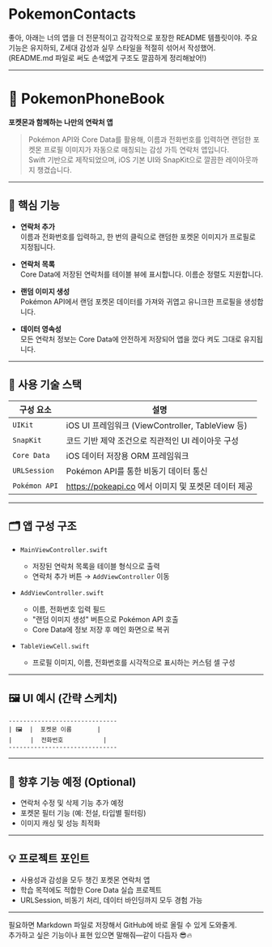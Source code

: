 # PokemonContacts
좋아, 아래는 너의 앱을 더 전문적이고 감각적으로 포장한 README 템플릿이야. 주요 기능은 유지하되, Z세대 감성과 실무 스타일을 적절히 섞어서 작성했어.  
(README.md 파일로 써도 손색없게 구조도 깔끔하게 정리해놨어!)

---

# 📱 PokemonPhoneBook  
**포켓몬과 함께하는 나만의 연락처 앱**

> Pokémon API와 Core Data를 활용해, 이름과 전화번호를 입력하면 랜덤한 포켓몬 프로필 이미지가 자동으로 매칭되는 감성 가득 연락처 앱입니다.  
> Swift 기반으로 제작되었으며, iOS 기본 UI와 SnapKit으로 깔끔한 레이아웃까지 챙겼습니다.

---

## 🎯 핵심 기능

- **연락처 추가**  
  이름과 전화번호를 입력하고, 한 번의 클릭으로 랜덤한 포켓몬 이미지가 프로필로 지정됩니다.

- **연락처 목록**  
  Core Data에 저장된 연락처를 테이블 뷰에 표시합니다. 이름순 정렬도 지원합니다.

- **랜덤 이미지 생성**  
  Pokémon API에서 랜덤 포켓몬 데이터를 가져와 귀엽고 유니크한 프로필을 생성합니다.

- **데이터 영속성**  
  모든 연락처 정보는 Core Data에 안전하게 저장되어 앱을 껐다 켜도 그대로 유지됩니다.

---

## 🧰 사용 기술 스택

| 구성 요소 | 설명 |
|-----------|------|
| `UIKit` | iOS UI 프레임워크 (ViewController, TableView 등) |
| `SnapKit` | 코드 기반 제약 조건으로 직관적인 UI 레이아웃 구성 |
| `Core Data` | iOS 데이터 저장용 ORM 프레임워크 |
| `URLSession` | Pokémon API를 통한 비동기 데이터 통신 |
| `Pokémon API` | https://pokeapi.co 에서 이미지 및 포켓몬 데이터 제공 |

---

## 🗂️ 앱 구성 구조

- `MainViewController.swift`  
  - 저장된 연락처 목록을 테이블 형식으로 출력  
  - 연락처 추가 버튼 → `AddViewController` 이동  

- `AddViewController.swift`  
  - 이름, 전화번호 입력 필드  
  - "랜덤 이미지 생성" 버튼으로 Pokémon API 호출  
  - Core Data에 정보 저장 후 메인 화면으로 복귀  

- `TableViewCell.swift`  
  - 프로필 이미지, 이름, 전화번호를 시각적으로 표시하는 커스텀 셀 구성  

---

## 🖼️ UI 예시 (간략 스케치)

```
------------------------------
| 🖼  |  포켓몬 이름       |
|     |  전화번호           |
------------------------------
```

---

## 🚀 향후 기능 예정 (Optional)

- 연락처 수정 및 삭제 기능 추가 예정  
- 포켓몬 필터 기능 (예: 전설, 타입별 필터링)  
- 이미지 캐싱 및 성능 최적화  

---

## 💡 프로젝트 포인트

- 사용성과 감성을 모두 챙긴 포켓몬 연락처 앱  
- 학습 목적에도 적합한 Core Data 실습 프로젝트  
- URLSession, 비동기 처리, 데이터 바인딩까지 모두 경험 가능  

---

필요하면 Markdown 파일로 저장해서 GitHub에 바로 올릴 수 있게 도와줄게.  
추가하고 싶은 기능이나 표현 있으면 말해줘—같이 다듬자 😎🔥
